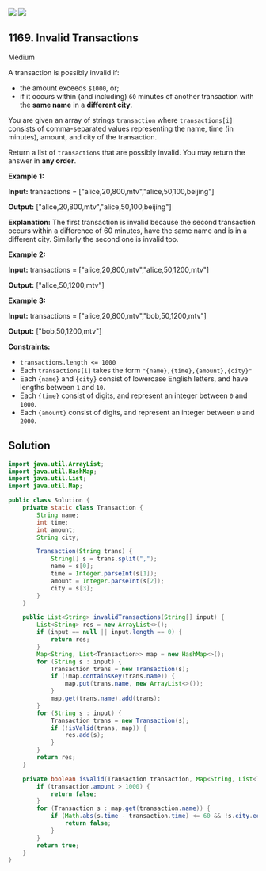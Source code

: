 [![](https://img.shields.io/github/stars/javadev/LeetCode-in-Java?label=Stars&style=flat-square)](https://github.com/javadev/LeetCode-in-Java)
[![](https://img.shields.io/github/forks/javadev/LeetCode-in-Java?label=Fork%20me%20on%20GitHub%20&style=flat-square)](https://github.com/javadev/LeetCode-in-Java/fork)

## 1169\. Invalid Transactions

Medium

A transaction is possibly invalid if:

*   the amount exceeds `$1000`, or;
*   if it occurs within (and including) `60` minutes of another transaction with the **same name** in a **different city**.

You are given an array of strings `transaction` where `transactions[i]` consists of comma-separated values representing the name, time (in minutes), amount, and city of the transaction.

Return a list of `transactions` that are possibly invalid. You may return the answer in **any order**.

**Example 1:**

**Input:** transactions = ["alice,20,800,mtv","alice,50,100,beijing"]

**Output:** ["alice,20,800,mtv","alice,50,100,beijing"]

**Explanation:** The first transaction is invalid because the second transaction occurs within a difference of 60 minutes, have the same name and is in a different city. Similarly the second one is invalid too.

**Example 2:**

**Input:** transactions = ["alice,20,800,mtv","alice,50,1200,mtv"]

**Output:** ["alice,50,1200,mtv"]

**Example 3:**

**Input:** transactions = ["alice,20,800,mtv","bob,50,1200,mtv"]

**Output:** ["bob,50,1200,mtv"]

**Constraints:**

*   `transactions.length <= 1000`
*   Each `transactions[i]` takes the form `"{name},{time},{amount},{city}"`
*   Each `{name}` and `{city}` consist of lowercase English letters, and have lengths between `1` and `10`.
*   Each `{time}` consist of digits, and represent an integer between `0` and `1000`.
*   Each `{amount}` consist of digits, and represent an integer between `0` and `2000`.

## Solution

```java
import java.util.ArrayList;
import java.util.HashMap;
import java.util.List;
import java.util.Map;

public class Solution {
    private static class Transaction {
        String name;
        int time;
        int amount;
        String city;

        Transaction(String trans) {
            String[] s = trans.split(",");
            name = s[0];
            time = Integer.parseInt(s[1]);
            amount = Integer.parseInt(s[2]);
            city = s[3];
        }
    }

    public List<String> invalidTransactions(String[] input) {
        List<String> res = new ArrayList<>();
        if (input == null || input.length == 0) {
            return res;
        }
        Map<String, List<Transaction>> map = new HashMap<>();
        for (String s : input) {
            Transaction trans = new Transaction(s);
            if (!map.containsKey(trans.name)) {
                map.put(trans.name, new ArrayList<>());
            }
            map.get(trans.name).add(trans);
        }
        for (String s : input) {
            Transaction trans = new Transaction(s);
            if (!isValid(trans, map)) {
                res.add(s);
            }
        }
        return res;
    }

    private boolean isValid(Transaction transaction, Map<String, List<Transaction>> map) {
        if (transaction.amount > 1000) {
            return false;
        }
        for (Transaction s : map.get(transaction.name)) {
            if (Math.abs(s.time - transaction.time) <= 60 && !s.city.equals(transaction.city)) {
                return false;
            }
        }
        return true;
    }
}
```